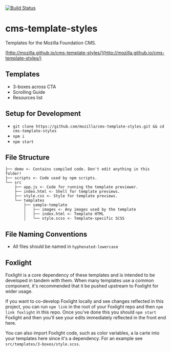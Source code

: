 [![Build Status](https://travis-ci.org/mozilla/mozmaker-templates.svg?branch=master)](https://travis-ci.org/mozilla/mozmaker-templates)

# cms-template-styles

Templates for the Mozilla Foundation CMS.

[http://mozilla.github.io/cms-template-styles/](http://mozilla.github.io/cms-template-styles/)

## Templates

* 3-boxes across CTA
* Scrolling Guide
* Resources list

## Setup for Development

- `git clone https://github.com/mozilla/cms-template-styles.git && cd cms-template-styles`
- `npm i`
- `npm start`

## File Structure

```
├── demo <- Contains compiled code. Don't edit anything in this folder!
├── scripts <- Code used by npm scripts.
└── src
    ├── app.js <- Code for running the template previewer.
    ├── index.html <- Shell for template previews.
    ├── style.css <- Style for template previews.
    └── templates
        ├── sample-template
        │   ├── images <- Any images used by the template
        │   ├── index.html <- Template HTML
        │   └── style.scss <- Template-specific SCSS
```

## File Naming Conventions

- All files should be named in `hyphenated-lowercase`

## Foxlight

Foxlight is a core dependency of these templates and is intended to be developed in tandem with them. When many templates use a common component, it's recommended that it be pushed upstream to Foxlight for wider usage.

If you want to co-develop Foxlight locally and see changes reflected in this project, you can run `npm link` in the root of your Foxlight repo and then `npm link foxlight` in this repo. Once you've done this you should `npm start` Foxlight and then you'll see your edits immediately reflected in the front end here.

You can also import Foxlight code, such as color variables, a la carte into your templates here since it's a dependency. For an example see `src/templates/3-boxes/style.scss`.
